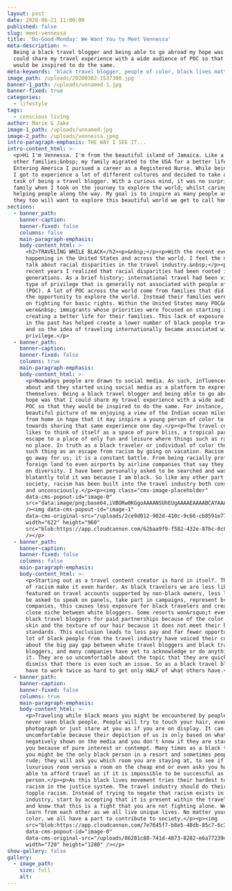 ```yaml
---
layout: post
date: 2020-06-21 11:00:00
published: false
slug: meet-vennessa
title: 'Do-Good-Monday: We Want You to Meet Vennessa'
meta-description: >-
  Being a black travel blogger and being able to go abroad my hope was that I
  could share my travel experience with a wide audience of POC so that they
  would be inspired to do the same.
meta-keywords: 'black travel blogger, people of color, black lives matter'
image_path: /uploads/20200302-1537300.jpg
banner-1_path: /uploads/unnamed-1.jpg
banner-fixed: true
categories:
  - lifestyle
tags:
  - conscious living
author: Marie & Jake
image-1_path: /uploads/unnamed.jpg
image-2_path: /uploads/vennessa.jpeg
intro-paragraph-emphasis: THE WAY I SEE IT...
intro-content_html: >-
  <p>Hi I'm Vennessa. I'm from the beautiful island of Jamaica. Like a lot of
  other families;&nbsp; my family migrated to the USA for a better life.
  Entering America I pursued a career as a Registered Nurse. While being a Nurse
  I got to experience a lot of different cultures and decided to take on the
  task of being a travel blogger. With a curious mind, it was no surprise to my
  family when I took on the journey to explore the world; whilst caring and
  helping people along the way. My goal is to inspire as many people as I can so
  they too will want to explore this beautiful world we get to call home.</p>
sections:
  - banner_path:
    banner-caption:
    banner-fixed: false
    columns: false
    main-paragraph-emphasis:
    body-content_html: >-
      <h2>TRAVELING WHILE BLACK</h2><p>&nbsp;</p><p>With the recent events
      happening in the United States and across the world. I feel the need to
      talk about racial disparities in the travel industry.&nbsp;</p><p>In
      recent years I realized that racial disparities had been rooted in us for
      generations. As a brief history; international travel had been viewed as a
      type of privilege that is generally not associated with people of color
      (POC). A lot of POC across the world come from families that did not have
      the opportunity to explore the world. Instead their families were focused
      on fighting for basic rights. Within the United States many POC&nbsp;
      were&nbsp; immigrants whose priorities were focused on starting and
      creating a better life for their families. This lack of exposure to travel
      in the past has helped create a lower number of black people traveling,
      and so the idea of traveling internationally became associated with white
      privilege.</p>
  - banner_path:
    banner-caption:
    banner-fixed: false
    columns: true
    main-paragraph-emphasis:
    body-content_html: >-
      <p>Nowadays people are drawn to social media. As such, influencers came
      about and they started using social media as a platform to express
      themselves. Being a black travel blogger and being able to go abroad my
      hope was that I could share my travel experience with a wide audience of
      POC so that they would be inspired to do the same. For instance, a
      beautiful picture of me enjoying a view of the Indian ocean miles away
      from home in hope that it may inspire a young person of color to work
      towards sharing that same experience one day.</p><p>The travel community
      likes to think of itself as a space of pure bliss, a tropical paradise, an
      escape to a place of only fun and leisure where things such as racism have
      no place. In truth as a black traveler or individual of color there is no
      such thing as an escape from racism by going on vacation. Racism does not
      go away for us; it is a constant battle. From being racially profiled in a
      foreign land to even airports by airline companies that say they are built
      on diversity. I have been personally asked to be searched and was
      blatantly told it was because I am black. So like any other part of
      society, racism has been built into the travel industry both consciously
      and unconsciously.</p><p><img class="cms-image-placeholder"
      data-cms-popout-id="image-0"
      src="data:image/png;base64,iVBORw0KGgoAAAANSUhEUgAAAAEAAAABCAYAAAAfFcSJAAAADUlEQVQYV2P4////fwAJ+wP9BUNFygAAAABJRU5ErkJggg=="
      /><img data-cms-popout-id="image-1"
      data-cms-original-src="/uploads/2ce9d012-902d-410c-9c66-cb8591e77240.jpeg"
      width="622" height="960"
      src="blob:https://app.cloudcannon.com/62baa9f9-f582-432e-87bc-0c81fdb6ec78"
      /></p>
  - banner_path:
    banner-caption:
    banner-fixed: false
    columns: false
    main-paragraph-emphasis:
    body-content_html: >-
      <p>Starting out as a travel content creator is hard in itself. The roots
      of racism make it even harder. As black travelers we are less likely to be
      featured on travel accounts supported by non-black owners, less likely to
      be asked to speak on panels, take part in campaigns, represent brands or
      companies, this causes less exposure for black travelers and creates a
      close niche between white bloggers. Some resorts won&rsquo;t even accept
      black travel bloggers for paid partnerships because of the color of our
      skin and the texture of our hair because it does not meet their beauty
      standards. This exclusion leads to less pay and far fewer opportunities. A
      lot of black people from the travel industry have voiced their concerns
      about the big pay gap between white travel bloggers and black travel
      bloggers, and many companies have yet to acknowledge or do anything about
      it. They are so uncomfortable about the topic that they are quick to
      dismiss that there is even such an issue. So as a black travel blogger you
      have to work twice as hard to get only HALF of what others have.</p>
  - banner_path:
    banner-caption:
    banner-fixed: false
    columns: true
    main-paragraph-emphasis:
    body-content_html: >-
      <p>Traveling while black means you might be encountered by people who have
      never seen black people. People will try to touch your hair, even try to
      photograph or just stare at you as if you are on display. It can become
      uncomfortable because their depiction of us is only based on what is
      negatively shown on the media and you don't know if they are staring at
      you because of pure interest or contempt. Many times as a black traveler
      you might be the only black person in a resort and sometimes people can be
      rude; they will ask you which room you are staying at, to see if it is a
      luxurious room versus a room on the cheap end or even asks you how you are
      able to afford travel as if it is impossible to be successful as a black
      person.</p><p>As this black lives movement tries their hardest to oust
      racism in the justice system. The travel industry should do their part to
      topple racism. Instead of trying to negate that racism exists in the
      industry, start by accepting that it is present within the travel industry
      and know that this is a fight that you are not fighting alone. We can all
      learn from each other as we all live unique lives. No matter your skin
      color, we all have a part to contribute to society.</p><p><img
      src="blob:https://app.cloudcannon.com/7e7645f7-b8e5-48db-85c7-6c3d6ea61935"
      data-cms-popout-id="image-0"
      data-cms-original-src="/uploads/86281c88-741d-4873-8282-e6a77239d8fa.jpeg"
      width="720" height="1280" /></p>
show-gallery: false
gallery:
  - image_path:
    size: full
    alt:
---
```


